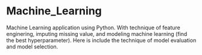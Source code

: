 # Machine_Learning

Machine Learning application using Python. With technique of feature enginering, imputing missing value, and modeling machine learning (find the best hyperparameter).
Here is include the technique of model evaluation and model selection.
